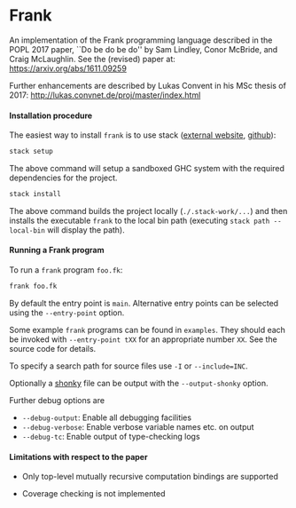 # Frank

An implementation of the Frank programming language described in the
POPL 2017 paper, ``Do be do be do'' by Sam Lindley, Conor McBride, and Craig
McLaughlin. See the (revised) paper at: https://arxiv.org/abs/1611.09259

Further enhancements are described by Lukas Convent in his MSc thesis of 2017:
http://lukas.convnet.de/proj/master/index.html

#### Installation procedure

The easiest way to install `frank` is to use stack ([external
website](https://www.haskellstack.org),
[github](https://github.com/commercialhaskell/stack)):

```bash
stack setup
```

The above command will setup a sandboxed GHC system with the required
dependencies for the project.

```bash
stack install
```

The above command builds the project locally (`./.stack-work/...`) and then
installs the executable `frank` to the local bin path (executing `stack path
--local-bin` will display the path).

#### Running a Frank program

To run a `frank` program `foo.fk`:

````bash
frank foo.fk
````

By default the entry point is `main`. Alternative entry points can be
selected using the `--entry-point` option.

Some example `frank` programs can be found in `examples`. They should
each be invoked with `--entry-point tXX` for an appropriate number
`XX`. See the source code for details.

To specify a search path for source files use `-I` or `--include=INC`.

Optionally a [shonky](https://github.com/pigworker/shonky) file can be
output with the `--output-shonky` option.

Further debug options are
* `--debug-output`: Enable all debugging facilities
* `--debug-verbose`: Enable verbose variable names etc. on output
* `--debug-tc`: Enable output of type-checking logs

#### Limitations with respect to the paper

 * Only top-level mutually recursive computation bindings are
   supported

 * Coverage checking is not implemented
